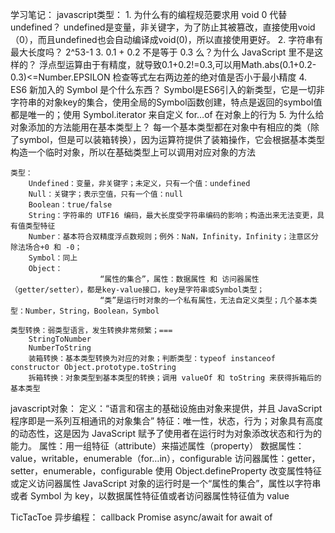 学习笔记：
javascript类型：
	1. 为什么有的编程规范要求用 void 0 代替 undefined？
			undefined是变量，非关键字，为了防止其被篡改，直接使用void（0），而且undefined也会自动编译成void(0)，所以直接使用更好。 
	2. 字符串有最大长度吗？
			2^53-1 
	3. 0.1 + 0.2 不是等于 0.3 么？为什么 JavaScript 里不是这样的？
			浮点型运算由于有精度，就导致0.1+0.2!=0.3,可以用Math.abs(0.1+0.2-0.3)<=Number.EPSILON 检查等式左右两边差的绝对值是否小于最小精度
	4. ES6 新加入的 Symbol 是个什么东西？
			Symbol是ES6引入的新类型，它是一切非字符串的对象key的集合，使用全局的Symbol函数创建，特点是返回的symbol值都是唯一的；使用 Symbol.iterator 来自定义 for…of 在对象上的行为
	5. 为什么给对象添加的方法能用在基本类型上？
			每一个基本类型都在对象中有相应的类（除了symbol，但是可以装箱转换），因为运算符提供了装箱操作，它会根据基本类型构造一个临时对象，所以在基础类型上可以调用对应对象的方法
	
	类型：
		Undefined：变量，非关键字；未定义，只有一个值：undefined
		Null：关键字；表示空值，只有一个值：null
		Boolean：true/false
		String：字符串的 UTF16 编码，最大长度受字符串编码的影响；构造出来无法变更，具有值类型特征
		Number：基本符合双精度浮点数规则；例外：NaN，Infinity，Infinity；注意区分除法场合+0 和 -0；
		Symbol：同上
		Object：
						“属性的集合”，属性：数据属性 和 访问器属性（getter/setter），都是key-value接口，key是字符串或Symbol类型；
						“类”是运行时对象的一个私有属性，无法自定义类型；几个基本类型：Number，String，Boolean，Symbol
	
	类型转换：弱类型语言，发生转换非常频繁；===
		StringToNumber
		NumberToString
		装箱转换：基本类型转换为对应的对象；判断类型：typeof instanceof constructor Object.prototype.toString
		拆箱转换：对象类型到基本类型的转换；调用 valueOf 和 toString 来获得拆箱后的基本类型

javascript对象：
	定义：“语言和宿主的基础设施由对象来提供，并且 JavaScript 程序即是一系列互相通讯的对象集合”
	特征：唯一性，状态，行为；对象具有高度的动态性，这是因为 JavaScript 赋予了使用者在运行时为对象添改状态和行为的能力。
	属性：用一组特征（attribute）来描述属性（property）
			数据属性：value，writable，enumerable（for…in），configurable
			访问器属性：getter，setter，enumerable，configurable
			使用 Object.defineProperty 改变属性特征或定义访问器属性
			JavaScript 对象的运行时是一个“属性的集合”，属性以字符串或者 Symbol 为 key，以数据属性特征值或者访问器属性特征值为 value

TicTacToe
异步编程：
	callback
	Promise
	async/await
	for await of